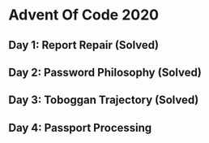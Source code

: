 # Advent Of Code 2020

## Day 1: Report Repair (Solved)

## Day 2: Password Philosophy (Solved)

## Day 3: Toboggan Trajectory (Solved)

## Day 4: Passport Processing
